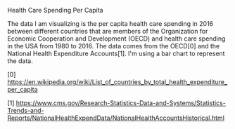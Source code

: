 Health Care Spending Per Capita

The data I am visualizing is the per capita health care spending in 2016 between different countries that are members of the Organization for Economic Cooperation and Development (OECD) and health care spending in the USA from 1980 to 2016. The data comes from the OECD[0] and the National Health Expenditure Accounts[1]. I'm using a bar chart to represent the data.

[0] https://en.wikipedia.org/wiki/List_of_countries_by_total_health_expenditure_per_capita

[1] https://www.cms.gov/Research-Statistics-Data-and-Systems/Statistics-Trends-and-Reports/NationalHealthExpendData/NationalHealthAccountsHistorical.html
